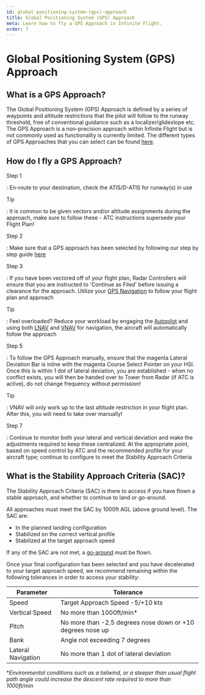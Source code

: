 ```yaml
---
id: global-positioning-system-(gps)-approach
title: Global Positioning System (GPS) Approach
meta: Learn how to fly a GPS Approach in Infinite Flight.
order: 7
---
```


# Global Positioning System (GPS) Approach



## What is a GPS Approach?

The Global Positioning System (GPS) Approach is defined by a series of waypoints and altitude restrictions that the pilot will follow to the runway threshold, free of conventional guidance such as a localizer/glideslope etc. The GPS Approach is a non-precision approach within Infinite Flight but is not commonly used as functionality is currently limited. The different types of GPS Approaches that you can select can be found [here](/guide/getting-started/pilot-user-interface/flight-planning#selecting-departure%2C-arrival-and-approach-procedures).



## How do I fly a GPS Approach?

Step 1

: En-route to your destination, check the ATIS/D-ATIS for runway(s) in use



Tip

: It is common to be given vectors and/or altitude assignments during the approach, make sure to follow these - ATC instructions supersede your Flight Plan!



Step 2

: Make sure that a GPS approach has been selected by following our step by step guide [here](/guide/getting-started/pilot-user-interface/flight-planning#selecting-departure%2C-arrival-and-approach-procedures)



Step 3

: If you have been vectored off of your flight plan, Radar Controllers will ensure that you are instructed to 'Continue as Filed' before issuing a clearance for the approach. Utilize your [GPS Navigation](/guide/getting-started/pilot-user-interface/navigation#gps-navigation) to follow your flight plan and approach



Tip

: Feel overloaded? Reduce your workload by engaging the [Autopilot](/guide/getting-started/pilot-user-interface/autopilot#autopilot) and using both [LNAV](/guide/getting-started/pilot-user-interface/navigation#gps-navigation) and [VNAV](/guide/flying-guide/descent-to-landing/vertical-navigation-(vnav)#vertical-navigation-(vnav)) for navigation, the aircraft will automatically follow the approach



Step 5

: To follow the GPS Approach manually, ensure that the magenta Lateral Deviation Bar is inline with the magenta Course Select Pointer on your HSI. Once this is within 1 dot of lateral deviation, you are established - when no conflict exists, you will then be handed over to Tower from Radar (if ATC is active), do not change frequency without permission!



Tip

: VNAV will only work up to the last altitude restriction in your flight plan. After this, you will need to take over manually!



Step 7

: Continue to monitor both your lateral and vertical deviation and make the adjustments required to keep these centralized. At the appropriate point, based on speed control by ATC and the recommended profile for your aircraft type; continue to configure to meet the Stability Approach Criteria



## What is the Stability Approach Criteria (SAC)?

The Stability Approach Criteria (SAC) is there to access if you have flown a stable approach, and whether to continue to land or go-around.



All approaches must meet the SAC by 1000ft AGL (above ground level). The SAC are:



- In the planned landing configuration
- Stabilized on the correct vertical profile
- Stabilized at the target approach speed



If any of the SAC are not met, a [go-around](/guide/flying-guide/descent-to-landing/go-around-baulked-landing#go-around%2Fbaulked-landing) must be flown.



Once your final configuration has been selected and you have decelerated to your target approach speed, we recommend remaining within the following tolerances in order to access your stability:



| Parameter          | Tolerance                                |
| ------------------ | ---------------------------------------- |
| Speed              | Target Approach Speed -5/+10 kts         |
| Vertical Speed     | No more than 1000ft/min*                 |
| Pitch              | No more than -2.5 degrees nose down or +10 degrees nose up |
| Bank               | Angle not exceeding 7 degrees            |
| Lateral Navigation | No more than 1 dot of lateral deviation  |

**Environmental conditions such as a tailwind, or a steeper than usual flight path angle could increase the descent rate required to more than 1000ft/min*